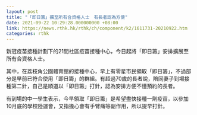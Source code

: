 ```yaml
---
layout: post
title: "「即日籌」擴至所有合資格人士　有長者認為方便"
date: 2021-09-22 10:29:28.000000000 +08:00
link: https://news.rthk.hk/rthk/ch/component/k2/1611731-20210922.htm
categories: rthk
---
```


新冠疫苗接種計劃下的21間社區疫苗接種中心，今日起將「即日籌」安排擴展至所有合資格人士。

其中，在荔枝角公園體育館的接種中心，早上有零星市民領取「即日籌」，不過部分是早前已符合使用「即日籌」的群組。有超過70歲的長者說，陪同妻子到場接種第二針，自己是順道以「即日籌」打針，認為安排方便不懂預約的長者。

有到場的中一學生表示，今早領取「即日籌」是希望盡快接種一劑疫苗，以參加10月底的學校陸運會，又指擔心會有手臂痛等副作用，所以提早打針。
